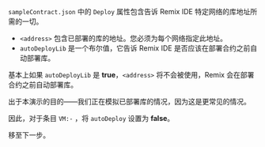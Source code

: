 `sampleContract.json` 中的 `Deploy` 属性包含告诉 Remix IDE 特定网络的库地址所需的一切。

- `<address>` 包含已部署的库的地址。您必须为每个网络指定此地址。
- `autoDeployLib` 是一个布尔值，它告诉 Remix IDE 是否应该在部署合约之前自动部署库。

基本上如果 `autoDeployLib` 是 **true**，`<address>` 将不会被使用，Remix 会在部署合约之前自动部署库。

出于本演示的目的——我们正在模拟已部署库的情况，因为这是更常见的情况。

因此，对于条目 `VM:-` ，将 `autoDeploy` 设置为 **false**。

移至下一步。

